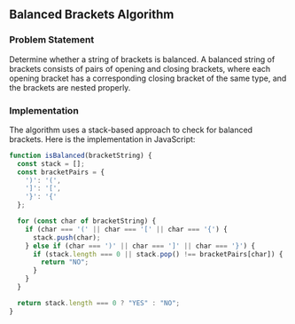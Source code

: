 ## Balanced Brackets Algorithm

### Problem Statement

Determine whether a string of brackets is balanced. A balanced string of brackets consists of pairs of opening and closing brackets, where each opening bracket has a corresponding closing bracket of the same type, and the brackets are nested properly.

### Implementation

The algorithm uses a stack-based approach to check for balanced brackets. Here is the implementation in JavaScript:

```javascript
function isBalanced(bracketString) {
  const stack = [];
  const bracketPairs = {
    ')': '(',
    ']': '[',
    '}': '{'
  };

  for (const char of bracketString) {
    if (char === '(' || char === '[' || char === '{') {
      stack.push(char);
    } else if (char === ')' || char === ']' || char === '}') {
      if (stack.length === 0 || stack.pop() !== bracketPairs[char]) {
        return "NO";
      }
    }
  }

  return stack.length === 0 ? "YES" : "NO";
}
